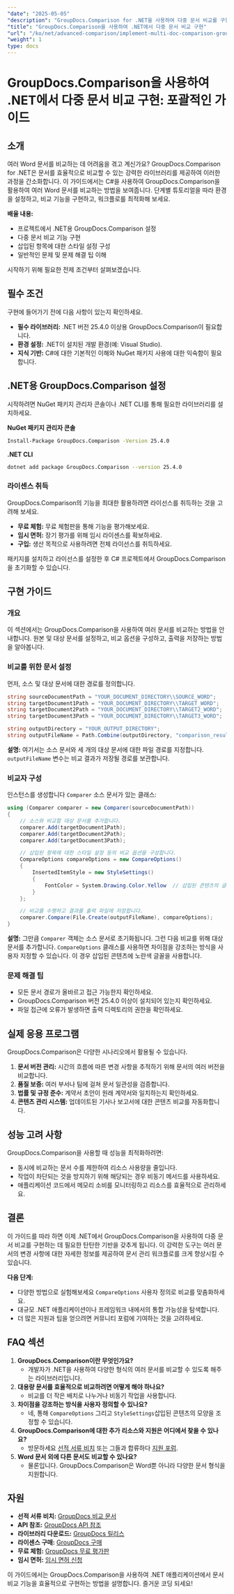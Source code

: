 ```yaml
---
"date": "2025-05-05"
"description": "GroupDocs.Comparison for .NET을 사용하여 다중 문서 비교를 구현하는 방법을 알아보세요. 이 가이드에서는 설정, 구성 및 실제 적용 방법을 다룹니다."
"title": "GroupDocs.Comparison을 사용하여 .NET에서 다중 문서 비교 구현"
"url": "/ko/net/advanced-comparison/implement-multi-doc-comparison-groupdocs-net/"
"weight": 1
type: docs
---
```

# GroupDocs.Comparison을 사용하여 .NET에서 다중 문서 비교 구현: 포괄적인 가이드

## 소개

여러 Word 문서를 비교하는 데 어려움을 겪고 계신가요? GroupDocs.Comparison for .NET은 문서를 효율적으로 비교할 수 있는 강력한 라이브러리를 제공하여 이러한 과정을 간소화합니다. 이 가이드에서는 C#을 사용하여 GroupDocs.Comparison을 활용하여 여러 Word 문서를 비교하는 방법을 보여줍니다. 단계별 튜토리얼을 따라 환경을 설정하고, 비교 기능을 구현하고, 워크플로를 최적화해 보세요.

**배울 내용:**
- 프로젝트에서 .NET용 GroupDocs.Comparison 설정
- 다중 문서 비교 기능 구현
- 삽입된 항목에 대한 스타일 설정 구성
- 일반적인 문제 및 문제 해결 팁 이해

시작하기 위해 필요한 전제 조건부터 살펴보겠습니다.

## 필수 조건

구현에 들어가기 전에 다음 사항이 있는지 확인하세요.
- **필수 라이브러리:** .NET 버전 25.4.0 이상용 GroupDocs.Comparison이 필요합니다.
- **환경 설정:** .NET이 설치된 개발 환경(예: Visual Studio).
- **지식 기반:** C#에 대한 기본적인 이해와 NuGet 패키지 사용에 대한 익숙함이 필요합니다.

## .NET용 GroupDocs.Comparison 설정

시작하려면 NuGet 패키지 관리자 콘솔이나 .NET CLI를 통해 필요한 라이브러리를 설치하세요.

**NuGet 패키지 관리자 콘솔**
```bash
Install-Package GroupDocs.Comparison -Version 25.4.0
```

**.NET CLI**
```bash
dotnet add package GroupDocs.Comparison --version 25.4.0
```

### 라이센스 취득

GroupDocs.Comparison의 기능을 최대한 활용하려면 라이선스를 취득하는 것을 고려해 보세요.
- **무료 체험:** 무료 체험판을 통해 기능을 평가해보세요.
- **임시 면허:** 장기 평가를 위해 임시 라이센스를 확보하세요.
- **구입:** 생산 목적으로 사용하려면 전체 라이선스를 취득하세요.

패키지를 설치하고 라이선스를 설정한 후 C# 프로젝트에서 GroupDocs.Comparison을 초기화할 수 있습니다.

## 구현 가이드

### 개요
이 섹션에서는 GroupDocs.Comparison을 사용하여 여러 문서를 비교하는 방법을 안내합니다. 원본 및 대상 문서를 설정하고, 비교 옵션을 구성하고, 출력을 저장하는 방법을 알아봅니다.

### 비교를 위한 문서 설정
먼저, 소스 및 대상 문서에 대한 경로를 정의합니다.
```csharp
string sourceDocumentPath = "YOUR_DOCUMENT_DIRECTORY\\SOURCE_WORD";
string targetDocument1Path = "YOUR_DOCUMENT_DIRECTORY\\TARGET_WORD";
string targetDocument2Path = "YOUR_DOCUMENT_DIRECTORY\\TARGET2_WORD";
string targetDocument3Path = "YOUR_DOCUMENT_DIRECTORY\\TARGET3_WORD";

string outputDirectory = "YOUR_OUTPUT_DIRECTORY";
string outputFileName = Path.Combine(outputDirectory, "comparison_result.docx");
```
**설명:** 여기서는 소스 문서와 세 개의 대상 문서에 대한 파일 경로를 지정합니다. `outputFileName` 변수는 비교 결과가 저장될 경로를 보관합니다.

### 비교자 구성
인스턴스를 생성합니다 `Comparer` 소스 문서가 있는 클래스:
```csharp
using (Comparer comparer = new Comparer(sourceDocumentPath))
{
    // 소스와 비교할 대상 문서를 추가합니다.
    comparer.Add(targetDocument1Path);
    comparer.Add(targetDocument2Path);
    comparer.Add(targetDocument3Path);

    // 삽입된 항목에 대한 스타일 설정 등의 비교 옵션을 구성합니다.
    CompareOptions compareOptions = new CompareOptions()
    {
        InsertedItemStyle = new StyleSettings()
        {
            FontColor = System.Drawing.Color.Yellow  // 삽입된 콘텐츠의 글꼴 색상을 노란색으로 설정합니다.
        }
    };

    // 비교를 수행하고 결과를 출력 파일에 저장합니다.
    comparer.Compare(File.Create(outputFileName), compareOptions);
}
```
**설명:** 그만큼 `Comparer` 객체는 소스 문서로 초기화됩니다. 그런 다음 비교를 위해 대상 문서를 추가합니다. `CompareOptions` 클래스를 사용하면 차이점을 강조하는 방식을 사용자 지정할 수 있습니다. 이 경우 삽입된 콘텐츠에 노란색 글꼴을 사용합니다.

### 문제 해결 팁
- 모든 문서 경로가 올바르고 접근 가능한지 확인하세요.
- GroupDocs.Comparison 버전 25.4.0 이상이 설치되어 있는지 확인하세요.
- 파일 접근에 오류가 발생하면 출력 디렉토리의 권한을 확인하세요.

## 실제 응용 프로그램
GroupDocs.Comparison은 다양한 시나리오에서 활용될 수 있습니다.
1. **문서 버전 관리:** 시간의 흐름에 따른 변경 사항을 추적하기 위해 문서의 여러 버전을 비교합니다.
2. **품질 보증:** 여러 부서나 팀에 걸쳐 문서 일관성을 검증합니다.
3. **법률 및 규정 준수:** 계약서 초안이 원래 계약서와 일치하는지 확인하세요.
4. **콘텐츠 관리 시스템:** 업데이트된 기사나 보고서에 대한 콘텐츠 비교를 자동화합니다.

## 성능 고려 사항
GroupDocs.Comparison을 사용할 때 성능을 최적화하려면:
- 동시에 비교하는 문서 수를 제한하여 리소스 사용량을 줄입니다.
- 작업이 차단되는 것을 방지하기 위해 해당되는 경우 비동기 메서드를 사용하세요.
- 애플리케이션 코드에서 메모리 소비를 모니터링하고 리소스를 효율적으로 관리하세요.

## 결론
이 가이드를 따라 하면 이제 .NET에서 GroupDocs.Comparison을 사용하여 다중 문서 비교를 구현하는 데 필요한 탄탄한 기반을 갖추게 됩니다. 이 강력한 도구는 여러 문서의 변경 사항에 대한 자세한 정보를 제공하여 문서 관리 워크플로를 크게 향상시킬 수 있습니다.

**다음 단계:**
- 다양한 방법으로 실험해보세요 `CompareOptions` 사용자 정의로 비교를 맞춤화하세요.
- 대규모 .NET 애플리케이션이나 프레임워크 내에서의 통합 가능성을 탐색합니다.
- 더 많은 지원과 팁을 얻으려면 커뮤니티 포럼에 기여하는 것을 고려하세요.

## FAQ 섹션
1. **GroupDocs.Comparison이란 무엇인가요?**
   - 개발자가 .NET을 사용하여 다양한 형식의 여러 문서를 비교할 수 있도록 해주는 라이브러리입니다.
2. **대용량 문서를 효율적으로 비교하려면 어떻게 해야 하나요?**
   - 비교를 더 작은 배치로 나누거나 비동기 작업을 사용합니다.
3. **차이점을 강조하는 방식을 사용자 정의할 수 있나요?**
   - 네, 통해 `CompareOptions` 그리고 `StyleSettings`삽입된 콘텐츠의 모양을 조정할 수 있습니다.
4. **GroupDocs.Comparison에 대한 추가 리소스와 지원은 어디에서 찾을 수 있나요?**
   - 방문하세요 [선적 서류 비치](https://docs.groupdocs.com/comparison/net/) 또는 그들과 합류하다 [지원 포럼](https://forum.groupdocs.com/c/comparison/).
5. **Word 문서 외에 다른 문서도 비교할 수 있나요?**
   - 물론입니다. GroupDocs.Comparison은 Word뿐 아니라 다양한 문서 형식을 지원합니다.

## 자원
- **선적 서류 비치:** [GroupDocs 비교 문서](https://docs.groupdocs.com/comparison/net/)
- **API 참조:** [GroupDocs API 참조](https://reference.groupdocs.com/comparison/net/)
- **라이브러리 다운로드:** [GroupDocs 릴리스](https://releases.groupdocs.com/comparison/net/)
- **라이센스 구매:** [GroupDocs 구매](https://purchase.groupdocs.com/buy)
- **무료 체험:** [GroupDocs 무료 평가판](https://releases.groupdocs.com/comparison/net/)
- **임시 면허:** [임시 면허 신청](https://purchase.groupdocs.com/temporary-license/)

이 가이드에서는 GroupDocs.Comparison을 사용하여 .NET 애플리케이션에서 문서 비교 기능을 효율적으로 구현하는 방법을 설명합니다. 즐거운 코딩 되세요!